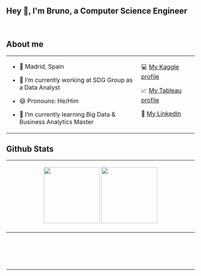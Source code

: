 
## Hey 👋, I'm Bruno, a Computer Science Engineer
  
<br/>  


## About me  
<table><tr><td valign="top" width="70%">
  
- 📍 Madrid, Spain  

- 🔭 I’m currently working at SDG Group as a Data Analyst

- 😄 Pronouns: He/Him

- 🌱 I’m currently learning Big Data & Business Analytics Master 

   </td><td valign="top" width="50%">
  
 💻 <a href="https://www.kaggle.com/brunourbnalfaro">My Kaggle profile</a>

  
 📈 <a href="https://public.tableau.com/app/profile/bruno2024">My Tableau profile</a>

 📖 <a href="https://www.linkedin.com/in/bruno-urb%C3%A1n-alfaro-3319211b5/">My LinkedIn</a>     
 

</td></tr></table>  




## Github Stats  
<table><tr><td valign="top" width="50%">

<p align= "center">
  <img height= "150" src="https://github-readme-stats.vercel.app/api?username=bruno99&theme=react&show_icons=true&include_all_commits=true" />
  <img height= "150" src="https://github-readme-stats.vercel.app/api/top-langs/?username=bruno99&theme=react&layout=compact" />
</p>

</td></tr></table>  

<br/>  

  

<br/>  

  

<br/>  


<br />

----


